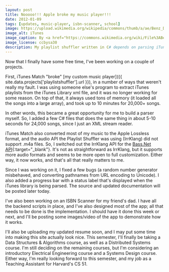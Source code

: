 ```yaml
---
layout: post
title: Nooooo!!! Apple broke my music player!!!
date: 2012-01-09
tags: [updates, music-player, isbn-scanner, school]
image: https://upload.wikimedia.org/wikipedia/commons/thumb/a/ae/Benz_Darkness.png/256px-Benz_Darkness.png
image_alt: iTunes
image_caption: By <a href="https://commons.wikimedia.org/wiki/File%3ABenz_Darkness.png" target="_blank">Benz.darkness</a>
image_license: ccbysa30
description: My playlist shuffler written in C# depends on parsing iTunes internal xml representation.  Apple changed the structure, breaking the parser, so I've had to adapt accordingly.
---
```


Now that I finally have some free time, I've been working on a couple of projects.

First, iTunes Match "broke" [my custom music player]({{ site.data.projects['playlistshuffler'].url }}), in a number of ways that weren't really my fault. I was using someone else's program to extract iTunes playlists from the iTunes Library xml file, and it was no longer working for some reason. On top of that, it always used tons of memory (it loaded all the songs into a large array), and took up to 10 minutes for 20,000+ songs.

In other words, this became a great opportunity for me to build a parser myself. So, I added a few C# files that does the same thing in about 5-10 seconds for 24,000 songs, since I just an XML stream reader.

<!--more-->

iTunes Match also converted most of my music to the Apple Lossless format, and the audio API the Playlist Shuffler was using (IrrKlang) did not support .m4a files. So, I switched out the IrrKlang API for the [Bass.Net API](http://www.un4seen.com/){:target="_blank"}. It's not as straightforward as IrrKlang, but it supports more audio formats and seems to be more open to full customization. Either way, it now works, and that's all that really matters to me.

Since I was working on it, I fixed a few bugs (a random number generator misbehaved, and converting pathnames from URL encoding to Unicode). I also added a progress bar with a status label that's displayed when the iTunes library is being parsed. The source and updated documentation will be posted later today.

I've also been working on an ISBN Scanner for my friend's dad. I have all the backend scripts in place, and I've also designed most of the app; all that needs to be done is the implementation. I should have it done this week or next, and I'll be posting some images/video of the app to demonstrate how it works.

I'll also be uploading my updated resume soon, and I may put some time into making this site actually look nice. This semester, I'll finally be taking a Data Structures & Algorithms course, as well as a Distributed Systems course. I'm still deciding on the remaining courses, but I'm considering an introductory Electrical Engineering course and a Systems Design course. Either way, I'm really looking forward to this semester, and my job as a Teaching Assistant for Harvard's CS 51.